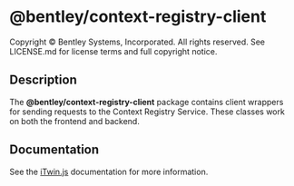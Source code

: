 # @bentley/context-registry-client

Copyright © Bentley Systems, Incorporated. All rights reserved. See LICENSE.md for license terms and full copyright notice.

## Description

The __@bentley/context-registry-client__ package contains client wrappers for sending requests to the Context Registry Service.
These classes work on both the frontend and backend.

## Documentation

See the [iTwin.js](https://www.itwinjs.org) documentation for more information.

